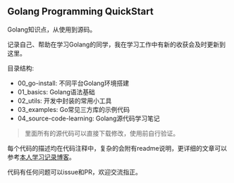 ## Golang Programming QuickStart

Golang知识点，从使用到源码。

记录自己、帮助在学习Golang的同学，我在学习工作中有新的收获会及时更新到这里。

目录结构:

- 00_go-install: 不同平台Golang环境搭建
- 01_basics: Golang语法基础
- 02_utils: 开发中封装的常用小工具
- 03_examples: Go常见三方库的示例代码
- 04_source-code-learning: Golang源代码学习笔记

> 里面所有的源代码可以直接下载修改，使用前自行验证。


每个代码的描述均在代码注释中，复杂的会附有readme说明，更详细的文章可以参考[本人学习记录博客](https://meetbetter.github.io/)。

代码有任何问题可以issue和PR，欢迎交流指正。

